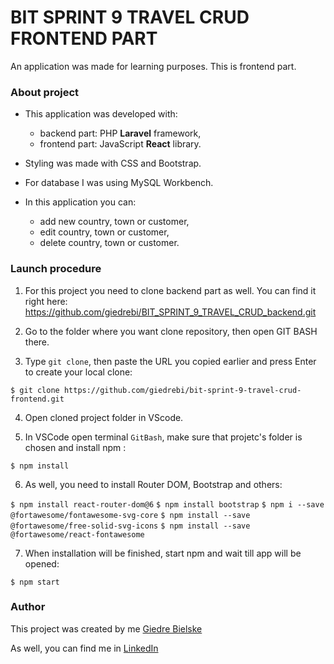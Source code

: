 # BIT SPRINT 9 TRAVEL CRUD FRONTEND PART

An application was made for learning purposes. This is frontend part.

### About project

* This application was developed with:
    - backend part: PHP **Laravel** framework,
    - frontend part: JavaScript **React** library.
    
* Styling was made with CSS and Bootstrap. 

* For database I was using MySQL Workbench.

* In this application you can:
    - add new country, town or customer,
    - edit country, town or customer,
    - delete country, town or customer.

### Launch procedure

1. For this project you need to clone backend part as well. You can find it right here: https://github.com/giedrebi/BIT_SPRINT_9_TRAVEL_CRUD_backend.git

2. Go to the folder where you want clone repository, then open GIT BASH there. 

3. Type `git clone`, then paste the URL you copied earlier and press Enter to create your local clone:

`$ git clone https://github.com/giedrebi/bit-sprint-9-travel-crud-frontend.git`

4. Open cloned project folder in VScode. 

5. In VSCode open terminal `GitBash`, make sure that projetc's folder is chosen and install npm :

`$ npm install`

6. As well, you need to install Router DOM, Bootstrap and others:

`$ npm install react-router-dom@6`
`$ npm install bootstrap`
`$ npm i --save @fortawesome/fontawesome-svg-core`
`$ npm install --save @fortawesome/free-solid-svg-icons`
`$ npm install --save @fortawesome/react-fontawesome ` 

7. When installation will be finished, start npm and wait till app will be opened:

`$ npm start`

### Author

This project was created by me [Giedre Bielske](https://giedrebi.github.io/)

As well, you can find me in [LinkedIn](https://www.linkedin.com/in/giedr%C4%97-bielsk%C4%97-1a8996107/)